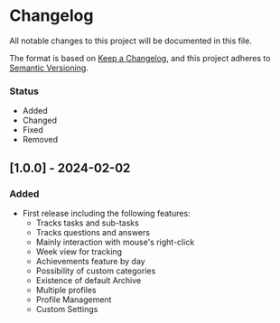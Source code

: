 # Changelog

All notable changes to this project will be documented in this file.

The format is based on [Keep a Changelog](https://keepachangelog.com/en/1.0.0/),
and this project adheres to [Semantic Versioning](https://semver.org/spec/v2.0.0.html).

### Status
- Added
- Changed
- Fixed
- Removed

## [1.0.0] - 2024-02-02

### Added
- First release including the following features:
  - Tracks tasks and sub-tasks
  - Tracks questions and answers
  - Mainly interaction with mouse's right-click
  - Week view for tracking
  - Achievements feature by day
  - Possibility of custom categories
  - Existence of default Archive
  - Multiple profiles
  - Profile Management
  - Custom Settings